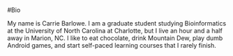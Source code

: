 #Bio

My name is Carrie Barlowe. I am a graduate student studying Bioinformatics at the University of North Carolina at Charlotte, but I live an hour and a half away in Marion, NC. I like to eat chocolate, drink Mountain Dew, play dumb Android games, and start self-paced learning courses that I rarely finish.
